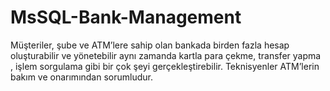# MsSQL-Bank-Management

Müşteriler, şube ve ATM’lere sahip olan bankada birden fazla hesap oluşturabilir ve yönetebilir aynı zamanda kartla para çekme, transfer yapma , işlem sorgulama gibi bir çok şeyi gerçekleştirebilir.
Teknisyenler ATM’lerin bakım ve onarımından sorumludur.
